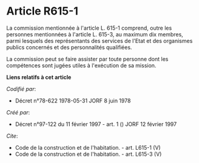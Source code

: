 # Article R615-1

La commission mentionnée à l'article L. 615-1 comprend, outre les personnes mentionnées à l'article L. 615-3, au maximum dix
membres, parmi lesquels des représentants des services de l'Etat et des organismes publics concernés et des personnalités
qualifiées. 

La commission peut se faire assister par toute personne dont les compétences sont jugées utiles à l'exécution de sa mission.

**Liens relatifs à cet article**

_Codifié par_:

  - Décret n°78-622 1978-05-31 JORF 8 juin 1978

_Créé par_:

  - Décret n°97-122 du 11 février 1997 - art. 1 () JORF 12 février 1997

_Cite_:

  - Code de la construction et de l'habitation. - art. L615-1 (V)
  - Code de la construction et de l'habitation. - art. L615-3 (V)
